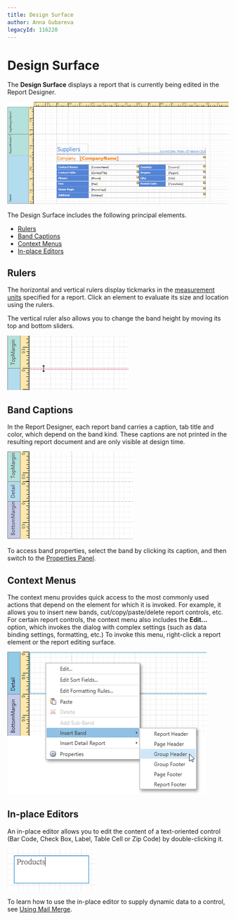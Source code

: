 ```yaml
---
title: Design Surface
author: Anna Gubareva
legacyId: 116220
---
```

# Design Surface
The **Design Surface** displays a report that is currently being edited in the Report Designer.

![WPFDesigner_DesignSurface](../../../../images/img122002.png)

The Design Surface includes the following principal elements.
* [Rulers](#rulers)
* [Band Captions](#bandcaptions)
* [Context Menus](#contextmenus)
* [In-place Editors](#inplaceeditors)

<a name="rulers"/>

## Rulers
The horizontal and vertical rulers display tickmarks in the [measurement units](../creating-reports/basic-operations/change-measurement-units-of-a-report.md) specified for a report. Click an element to evaluate its size and location using the rulers.

The vertical ruler also allows you to change the band height by moving its top and bottom sliders.

![WPFDesigner_VerticalRuler](../../../../images/img123022.png)

<a name="bandcaptions"/>

## Band Captions
In the Report Designer, each report band carries a caption, tab title and color, which depend on the band kind. These captions are not printed in the resulting report document and are only visible at design time.

![WPFDesigner_BandCaptions](../../../../images/img123023.png)

To access band properties, select the band by clicking its caption, and then switch to the [Properties Panel](properties-panel.md).

<a name="contextmenus"/>

## Context Menus
The context menu provides quick access to the most commonly used actions that depend on the element for which it is invoked. For example, it allows you to insert new bands, cut/copy/paste/delete report controls, etc. For certain report controls, the context menu also includes the **Edit...** option, which invokes the dialog with complex settings (such as data binding settings, formatting, etc.) To invoke this menu, right-click a report element or the report editing surface.

![WPFDesigner_ContextMenu](../../../../images/img123025.png)

<a name="inplaceeditors"/>

## In-place Editors
An in-place editor allows you to edit the content of a text-oriented control (Bar Code, Check Box, Label, Table Cell or Zip Code) by double-clicking it.

![WPFDesigner_InPlaceEditor](../../../../images/img123028.png)

To learn how to use the in-place editor to supply dynamic data to a control, see [Using Mail Merge](../creating-reports/providing-data/using-mail-merge.md).